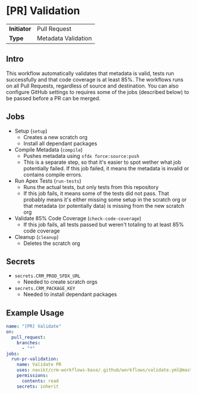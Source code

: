 # [PR] Validation

|               |                     |
| ------------- | ------------------- |
| **Initiator** | Pull Request        |
| **Type**      | Metadata Validation |

## Intro

This workflow automatically validates that metadata is valid, tests run successfully and that code coverage is at least 85%. The workflows runs on all Pull Requests, regardless of source and destination. You can also configure GitHub settings to requires some of the jobs (described below) to be passed before a PR can be merged.

## Jobs

- Setup (`setup`)
  - Creates a new scratch org
  - Install all dependant packages
- Compile Metadata (`compile`)
  - Pushes metadata using `sfdx force:source:push`
  - This is a separate step, so that it's easier to spot wether what job potentially failed. If this job failed, it means the metadata is invalid or contains compile errors.
- Run Apex Tests (`run-tests`)
  - Runs the actual tests, but only tests from this repository
  - If this job fails, it means some of the tests did not pass. That probably means it's either missing some setup in the scratch org or that metadata (or potentially data) is missing from the new scratch org
- Validate 85% Code Coverage (`check-code-coverage`)
  - If this job fails, all tests passed but weren't totaling to at least 85% code coverage
- Cleanup (`cleanup`)
  - Deletes the scratch org

## Secrets

- `secrets.CRM_PROD_SFDX_URL`
  - Needed to create scratch orgs
- `secrets.CRM_PACKAGE_KEY`
  - Needed to install dependant packages

## Example Usage

```yml
name: "[PR] Validate"
on:
  pull_request:
    branches:
      - "*"
jobs:
  run-pr-validation:
    name: Validate PR
    uses: navikt/crm-workflows-base/.github/workflows/validate.yml@master
    permissions:
      contents: read
    secrets: inherit
```
